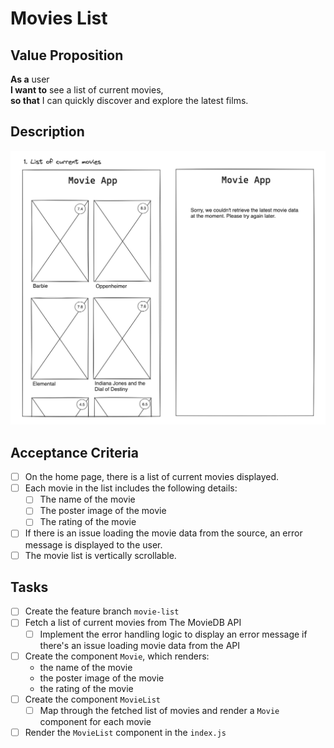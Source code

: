 # Movies List

## Value Proposition

**As a** user <br>
**I want to** see a list of current movies, <br>
**so that** I can quickly discover and explore the latest films. <br>

## Description

![wireframe](./assets/scribble-movie-list.png)

## Acceptance Criteria

- [ ] On the home page, there is a list of current movies displayed.
- [ ] Each movie in the list includes the following details:
  - [ ] The name of the movie
  - [ ] The poster image of the movie
  - [ ] The rating of the movie
- [ ] If there is an issue loading the movie data from the source, an error message is displayed to the user.
- [ ] The movie list is vertically scrollable.

## Tasks

- [ ] Create the feature branch `movie-list`
- [ ] Fetch a list of current movies from The MovieDB API
  - [ ] Implement the error handling logic to display an error message if there's an issue loading movie data from the API
- [ ] Create the component `Movie`, which renders:
  - the name of the movie
  - the poster image of the movie
  - the rating of the movie
- [ ] Create the component `MovieList`
  - [ ] Map through the fetched list of movies and render a `Movie` component for each movie
- [ ] Render the `MovieList` component in the `index.js`
